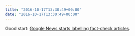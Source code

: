 ```yaml
---
title: "2016-10-17T13:30:49+00:00"
date: "2016-10-17T13:30:49+00:00"
---
```


Good start: [Google News starts labelling fact-check articles](http://www.blog.google/topics/journalism-news/labeling-fact-check-articles-google-news/).
